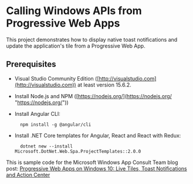 # Calling Windows APIs from Progressive Web Apps

This project demonstrates how to display native toast notifications and update the application's tile from a Progressive Web App.

## Prerequisites

* Visual Studio Community Edition ([http://visualstudio.com](http://visualstudio.com)) at least version 15.6.2.
* Install Node.js and NPM ([https://nodejs.org/](https://nodejs.org/ "https://nodejs.org/"))
* Install Angular CLI:

        npm install -g @angular/cli

* Install .NET Core templates for Angular, React and React with Redux:

        dotnet new --install Microsoft.DotNet.Web.Spa.ProjectTemplates::2.0.0
        
This is sample code for the Microsoft Windows App Consult Team blog post: [Progressive Web Apps on Windows 10: Live Tiles, Toast Notifications and Action Center](https://blogs.msdn.microsoft.com/appconsult/?p=6035)

